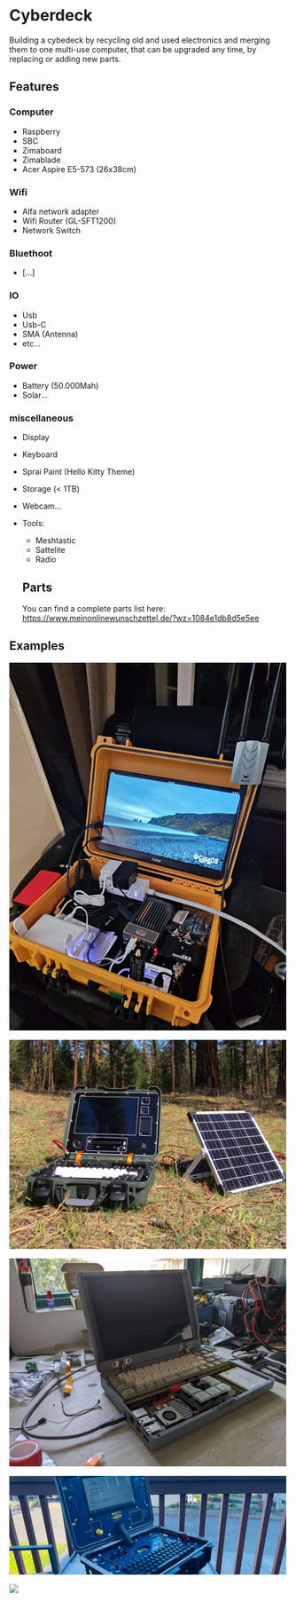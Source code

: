 # Cyberdeck
Building a cybedeck by recycling old and used electronics and merging them to one multi-use computer, that can be upgraded any time, by replacing or adding new parts.

## Features


### Computer
- Raspberry
- SBC
- Zimaboard
- Zimablade
- Acer Aspire E5-573 (26x38cm)
### Wifi
- Alfa network adapter
- Wifi Router (GL-SFT1200)
- Network Switch

### Bluethoot
- [...]

### IO
- Usb
- Usb-C
- SMA (Antenna)
- etc...

### Power
- Battery (50.000Mah)
-  Solar...

### miscellaneous
- Display
- Keyboard
- Sprai Paint (Hello Kitty Theme)
- Storage (< 1TB)
- Webcam...
- Tools:
  - Meshtastic
  - Sattelite
  - Radio
 
  ## Parts
  You can find a complete parts list here:
  https://www.meinonlinewunschzettel.de/?wz=1084e1db8d5e5ee
 
 ## Examples
<a href="https://www.reddit.com/r/cyberDeck/s/6L9usMYFCS"><img src="https://github.com/Gaiser147/Cyberdeck/blob/main/Pictures/Cyberdeck1.jpg" width="500" />

<a href="https://www.reddit.com/r/cyberDeck/comments/1cdpgp3/arkio_the_m2/?share_id=9lQ9NnfKRrFoQhbNFABEa"><img src="https://github.com/Gaiser147/Cyberdeck/blob/main/Pictures/Cyberdeck2.webp" width="500" />

<a href="https://www.reddit.com/r/cyberDeck/s/6L9usMYFCS"><img src="https://github.com/Gaiser147/Cyberdeck/blob/main/Pictures/Cyberdeck3.jpg" width="500" />

<a href="https://hackaday.com/2024/04/28/hack-in-style-with-this-fallout-cyberdeck/"><img src="https://github.com/Gaiser147/Cyberdeck/blob/main/Pictures/Cyberdeck4.webp" width="500" />

<a href="https://www.reddit.com/r/cyberDeck/s/Ma7UA3hGO7"><img src="https://github.com/Gaiser147/Cyberdeck/blob/main/Pictures/Cyberdeck5.jpg" width="500" />
